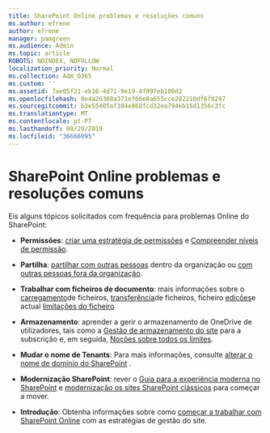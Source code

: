 ```yaml
---
title: SharePoint Online problemas e resoluções comuns
ms.author: efrene
author: efrene
manager: pamgreen
ms.audience: Admin
ms.topic: article
ROBOTS: NOINDEX, NOFOLLOW
localization_priority: Normal
ms.collection: Adm_O365
ms.custom: ''
ms.assetid: 7ae05f21-eb16-4d71-9e19-4f097eb100d2
ms.openlocfilehash: 0e4a26308a371ef66e8a655cce282210df6f0247
ms.sourcegitcommit: b3e55405af384e868fcd32ea794eb15d1356c3fc
ms.translationtype: MT
ms.contentlocale: pt-PT
ms.lasthandoff: 08/29/2019
ms.locfileid: "36666095"
---
```

# <a name="sharepoint-online-common-issues-and-resolutions"></a>SharePoint Online problemas e resoluções comuns

Eis alguns tópicos solicitados com frequência para problemas Online do SharePoint:

- **Permissões**: [criar uma estratégia de permissões](https://docs.microsoft.com/sharepoint/default-sharepoint-groups) e [Compreender níveis de permissão](https://docs.microsoft.com/sharepoint/understanding-permission-levels).

- **Partilha**: [partilhar com outras pessoas](https://docs.microsoft.com/sharepoint/default-sharepoint-groups) dentro da organização ou [com outras pessoas fora da organização](https://docs.microsoft.com/sharepoint/external-sharing-overview).

- **Trabalhar com ficheiros de documento**: mais informações sobre o [carregamento](https://support.office.com/article/Upload-a-folder-or-files-to-a-document-library-eb18fcba-c953-4d45-8d90-8da66edeacdb)de ficheiros, [transferência](https://support.office.com/article/Download-files-and-folders-from-OneDrive-or-SharePoint-5c7397b7-19c7-4893-84fe-d02e8fa5df05)de ficheiros, ficheiro [edições](https://support.office.com/article/Edit-a-document-in-a-document-library-02d8497f-1c13-4114-949a-b8466f639b07)e actual [limitações do ficheiro](https://support.office.com/article/invalid-file-names-and-file-types-in-onedrive-onedrive-for-business-and-sharepoint-64883a5d-228e-48f5-b3d2-eb39e07630fa?ui=en-US&amp;rs=en-US&amp;ad=US)

- **Armazenamento**: aprender a gerir o armazenamento de OneDrive de utilizadores</a>, tais como a [Gestão de armazenamento do site](https://docs.microsoft.com/sharepoint/manage-site-collection-storage-limits) para a subscrição e, em seguida, [Noções sobre todos os limites](https://docs.microsoft.com/office365/servicedescriptions/sharepoint-online-service-description/sharepoint-online-limits).

- **Mudar o nome de Tenants**: Para mais informações, consulte [alterar o nome de domínio do SharePoint](https://docs.microsoft.com/sharepoint/change-your-sharepoint-domain-name) .

- **Modernização SharePoint**: rever o [Guia para a experiência moderna no SharePoint](https://docs.microsoft.com/sharepoint/guide-to-sharepoint-modern-experience) e [modernização os sites SharePoint clássicos](https://docs.microsoft.com/sharepoint/dev/transform/modernize-classic-sites) para começar a mover.

- **Introdução**: Obtenha informações sobre como [começar a trabalhar com SharePoint Online](https://docs.microsoft.com/sharepoint/introduction) com as estratégias de gestão do site.
